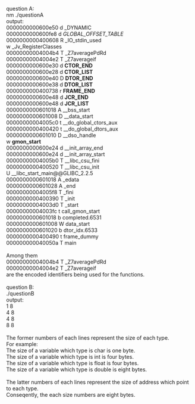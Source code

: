 question A:<br>
nm ./questionA<br>
output:<br>
0000000000600e50 d _DYNAMIC<br>
0000000000600fe8 d _GLOBAL_OFFSET_TABLE_<br>
0000000000400608 R _IO_stdin_used<br>
w _Jv_RegisterClasses<br>
00000000004004b4 T _Z7averagePdRd<br>
00000000004004e2 T _Z7averageif<br>
0000000000600e30 d __CTOR_END__<br>
0000000000600e28 d __CTOR_LIST__<br>
0000000000600e40 D __DTOR_END__<br>
0000000000600e38 d __DTOR_LIST__<br>
0000000000400738 r __FRAME_END__<br>
0000000000600e48 d __JCR_END__<br>
0000000000600e48 d __JCR_LIST__<br>
0000000000601018 A __bss_start<br>
0000000000601008 D __data_start<br>
00000000004005c0 t __do_global_ctors_aux<br>
0000000000400420 t __do_global_dtors_aux<br>
0000000000601010 D __dso_handle<br>
w __gmon_start__<br>
0000000000600e24 d __init_array_end<br>
0000000000600e24 d __init_array_start<br>
00000000004005b0 T __libc_csu_fini<br>
0000000000400520 T __libc_csu_init<br>
U __libc_start_main@@GLIBC_2.2.5<br>
0000000000601018 A _edata<br>
0000000000601028 A _end<br>
00000000004005f8 T _fini<br>
0000000000400390 T _init<br>
00000000004003d0 T _start<br>
00000000004003fc t call_gmon_start<br>
0000000000601018 b completed.6531<br>
0000000000601008 W data_start<br>
0000000000601020 b dtor_idx.6533<br>
0000000000400490 t frame_dummy<br>
000000000040050a T main<br>
<br>
Among them<br>
00000000004004b4 T _Z7averagePdRd<br>
00000000004004e2 T _Z7averageif<br>
are the encoded identifiers being used for the functions.<br>
<br>
question B:<br>
./questionB<br>
output:<br>
1 8<br>
4 8<br>
4 8<br>
8 8<br>
<br>
The former numbers of each lines represent the size of each type.<br>
For example: <br>
The size of a variable which type is char is one byte.<br>
The size of a variable which type is int is four bytes.<br>
The size of a variable which type is float is four bytes.<br>
The size of a variable which type is double is eight bytes.<br>
<br>
The latter numbers of each lines represent the size of address which point to each type.<br>
Conseqently, the each size numbers are eight bytes.<br>
